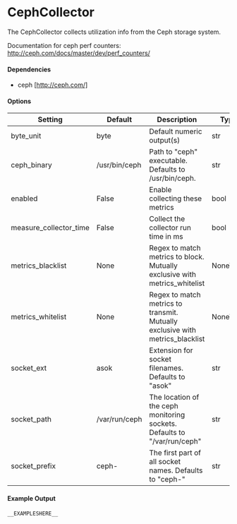 <!--This file was generated from the python source
Please edit the source to make changes
-->
CephCollector
=====

The CephCollector collects utilization info from the Ceph storage system.

Documentation for ceph perf counters:
http://ceph.com/docs/master/dev/perf_counters/

#### Dependencies

 * ceph [http://ceph.com/]


#### Options

Setting | Default | Description | Type
--------|---------|-------------|-----
byte_unit | byte | Default numeric output(s) | str
ceph_binary | /usr/bin/ceph | Path to "ceph" executable. Defaults to /usr/bin/ceph. | str
enabled | False | Enable collecting these metrics | bool
measure_collector_time | False | Collect the collector run time in ms | bool
metrics_blacklist | None | Regex to match metrics to block. Mutually exclusive with metrics_whitelist | NoneType
metrics_whitelist | None | Regex to match metrics to transmit. Mutually exclusive with metrics_blacklist | NoneType
socket_ext | asok | Extension for socket filenames. Defaults to "asok" | str
socket_path | /var/run/ceph | The location of the ceph monitoring sockets. Defaults to "/var/run/ceph" | str
socket_prefix | ceph- | The first part of all socket names. Defaults to "ceph-" | str

#### Example Output

```
__EXAMPLESHERE__
```

